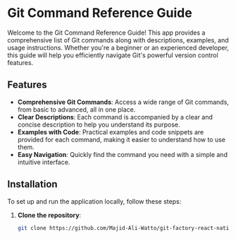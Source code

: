 # Git Command Reference Guide

Welcome to the Git Command Reference Guide! This app provides a comprehensive list of Git commands along with descriptions, examples, and usage instructions. Whether you're a beginner or an experienced developer, this guide will help you efficiently navigate Git's powerful version control features.

## Features

- **Comprehensive Git Commands**: Access a wide range of Git commands, from basic to advanced, all in one place.
- **Clear Descriptions**: Each command is accompanied by a clear and concise description to help you understand its purpose.
- **Examples with Code**: Practical examples and code snippets are provided for each command, making it easier to understand how to use them.
- **Easy Navigation**: Quickly find the command you need with a simple and intuitive interface.

## Installation

To set up and run the application locally, follow these steps:

1. **Clone the repository**:
   ```bash
   git clone https://github.com/Majid-Ali-Watto/git-factory-react-native.git
   ```